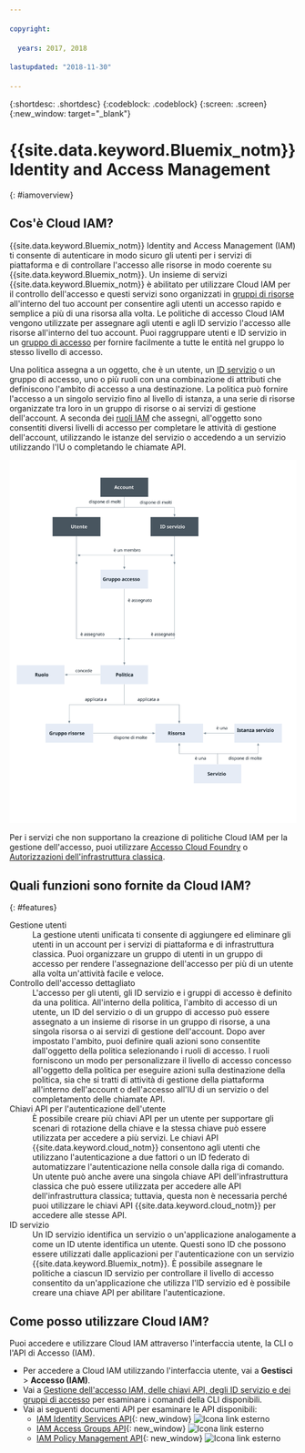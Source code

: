 ```yaml
---

copyright:

  years: 2017, 2018

lastupdated: "2018-11-30"

---
```


{:shortdesc: .shortdesc}
{:codeblock: .codeblock}
{:screen: .screen}
{:new_window: target="_blank"}

# {{site.data.keyword.Bluemix_notm}} Identity and Access Management
{: #iamoverview}

## Cos'è Cloud IAM?

{{site.data.keyword.Bluemix_notm}} Identity and Access Management (IAM) ti consente di autenticare in modo sicuro gli utenti per i servizi di piattaforma e di controllare l'accesso alle risorse in modo coerente su {{site.data.keyword.Bluemix_notm}}. Un insieme di servizi {{site.data.keyword.Bluemix_notm}} è abilitato per utilizzare Cloud IAM per il controllo dell'accesso e questi servizi sono organizzati in [gruppi di risorse](/docs/account/resourcegroups.html) all'interno del tuo account per consentire agli utenti un accesso rapido e semplice a più di una risorsa alla volta. Le politiche di accesso Cloud IAM vengono utilizzate per assegnare agli utenti e agli ID servizio l'accesso alle risorse all'interno del tuo account. Puoi raggruppare utenti e ID servizio in un [gruppo di accesso](/docs/iam/groups.html) per fornire facilmente a tutte le entità nel gruppo lo stesso livello di accesso.

Una politica assegna a un oggetto, che è un utente, un [ID servizio](/docs/iam/serviceid.html#serviceids) o un gruppo di accesso, uno o più ruoli con una combinazione di attributi che definiscono l'ambito di accesso a una destinazione. La politica può fornire l'accesso a un singolo servizio fino al livello di istanza, a una serie di risorse organizzate tra loro in un gruppo di risorse o ai servizi di gestione dell'account. A seconda dei [ruoli IAM](/docs/iam/users_roles.html#iamusermanrol) che assegni, all'oggetto sono consentiti diversi livelli di accesso per completare le attività di gestione dell'account, utilizzando le istanze del servizio o accedendo a un servizio utilizzando l'IU o completando le chiamate API.


![IAM per il controllo dell'accesso in un account](images/iam-diagram.svg "Come funziona la gestione dell'accesso in un account utilizzando IAM")

Per i servizi che non supportano la creazione di politiche Cloud IAM per la gestione dell'accesso, puoi utilizzare [Accesso Cloud Foundry](/docs/iam/cfaccess.html#cfaccess) o [Autorizzazioni dell'infrastruttura classica](/docs/iam/infrastructureaccess.html#infrapermission).


## Quali funzioni sono fornite da Cloud IAM?
{: #features}

<dl>
<dt>Gestione utenti</dt>
<dd>La gestione utenti unificata ti consente di aggiungere ed eliminare gli utenti in un account per i servizi di piattaforma e di infrastruttura classica. Puoi organizzare un gruppo di utenti in un gruppo di accesso per rendere l'assegnazione dell'accesso per più di un utente alla volta un'attività facile e veloce.</dd>
<dt>Controllo dell'accesso dettagliato</dt>
<dd>L'accesso per gli utenti, gli ID servizio e i gruppi di accesso è definito da una politica. All'interno della politica, l'ambito di accesso di un utente, un ID del servizio o di un gruppo di accesso può essere assegnato a un insieme di risorse in un gruppo di risorse, a una singola risorsa o ai servizi di gestione dell'account. Dopo aver impostato l'ambito, puoi definire quali azioni sono consentite dall'oggetto della politica selezionando i ruoli di accesso. I ruoli forniscono un modo per personalizzare il livello di accesso concesso all'oggetto della politica per eseguire azioni sulla destinazione della politica, sia che si tratti di attività di gestione della piattaforma all'interno dell'account o dell'accesso all'IU di un servizio o del completamento delle chiamate API.</dd>
<dt>Chiavi API per l'autenticazione dell'utente</dt>
<dd>È possibile creare più chiavi API per un utente per supportare gli scenari di rotazione della chiave e la stessa chiave può essere utilizzata per accedere a più servizi. Le chiavi API {{site.data.keyword.cloud_notm}} consentono agli utenti che utilizzano l'autenticazione a due fattori o un ID federato di automatizzare l'autenticazione nella console dalla riga di comando. Un utente può anche avere una singola chiave API dell'infrastruttura classica che può essere utilizzata per accedere alle API dell'infrastruttura classica; tuttavia, questa non è necessaria perché puoi utilizzare le chiavi API {{site.data.keyword.cloud_notm}} per accedere alle stesse API.</dd>
<dt>ID servizio</dt>
<dd>Un ID servizio identifica un servizio o un'applicazione analogamente a come un ID utente identifica un utente. Questi sono ID che possono essere utilizzati dalle applicazioni per l'autenticazione con un servizio {{site.data.keyword.Bluemix_notm}}. È possibile assegnare le politiche a ciascun ID servizio per controllare il livello di accesso consentito da un'applicazione che utilizza l'ID servizio ed è possibile creare una chiave API per abilitare l'autenticazione.</dd>
</dl>


## Come posso utilizzare Cloud IAM?

Puoi accedere e utilizzare Cloud IAM attraverso l'interfaccia utente, la CLI o l'API di Accesso (IAM).

* Per accedere a Cloud IAM utilizzando l'interfaccia utente, vai a **Gestisci** &gt; **Accesso (IAM)**.
* Vai a [Gestione dell'accesso IAM, delle chiavi API, degli ID servizio e dei gruppi di accesso](/docs/cli/reference/ibmcloud/cli_api_policy.html#ibmcloud_commands_iam) per esaminare i comandi della CLI disponibili.
* Vai ai seguenti documenti API per esaminare le API disponibili:
    * [IAM Identity Services API](https://{DomainName}/apidocs/iam-identity-token-api){: new_window} ![Icona link esterno](../icons/launch-glyph.svg "Icona link esterno")
    * [IAM Access Groups API](https://{DomainName}/apidocs/iam-access-groups){: new_window} ![Icona link esterno](../icons/launch-glyph.svg "Icona link esterno")
    * [IAM Policy Management API](https://{DomainName}/apidocs/iam-policy-management){: new_window} ![Icona link esterno](../icons/launch-glyph.svg "Icona link esterno")
